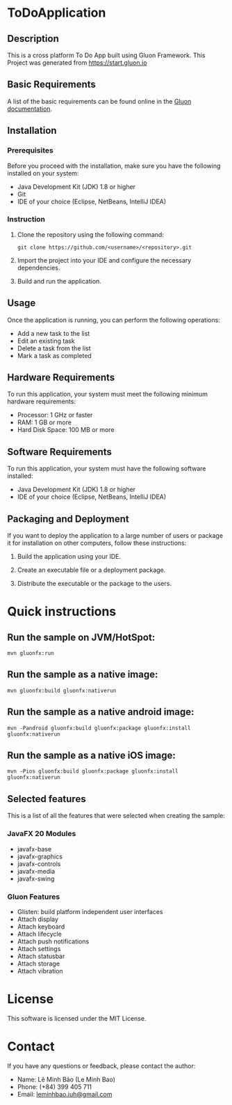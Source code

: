 # ToDoApplication
## Description

This is a cross platform To Do App built using Gluon Framework.
This Project was generated from https://start.gluon.io

## Basic Requirements

A list of the basic requirements can be found online in the [Gluon documentation](https://docs.gluonhq.com/#_requirements).

## Installation

### Prerequisites

Before you proceed with the installation, make sure you have the following installed on your system:

* Java Development Kit (JDK) 1.8 or higher
* Git
* IDE of your choice (Eclipse, NetBeans, IntelliJ IDEA)

### Instruction

1. Clone the repository using the following command:

   ```
   git clone https://github.com/<username>/<repository>.git
   ```

2. Import the project into your IDE and configure the necessary dependencies.

3. Build and run the application.

## Usage

Once the application is running, you can perform the following operations:

* Add a new task to the list
* Edit an existing task
* Delete a task from the list
* Mark a task as completed

## Hardware Requirements

To run this application, your system must meet the following minimum hardware requirements:

* Processor: 1 GHz or faster
* RAM: 1 GB or more
* Hard Disk Space: 100 MB or more

## Software Requirements

To run this application, your system must have the following software installed:

* Java Development Kit (JDK) 1.8 or higher
* IDE of your choice (Eclipse, NetBeans, IntelliJ IDEA)

## Packaging and Deployment

If you want to deploy the application to a large number of users or package it for installation on other computers, follow these instructions:

1. Build the application using your IDE.

2. Create an executable file or a deployment package.

3. Distribute the executable or the package to the users.

# Quick instructions

## Run the sample on JVM/HotSpot:

    mvn gluonfx:run

## Run the sample as a native image:

    mvn gluonfx:build gluonfx:nativerun

## Run the sample as a native android image:

    mvn -Pandroid gluonfx:build gluonfx:package gluonfx:install gluonfx:nativerun
    
## Run the sample as a native iOS image:

    mvn -Pios gluonfx:build gluonfx:package gluonfx:install gluonfx:nativerun
    
## Selected features

This is a list of all the features that were selected when creating the sample:

### JavaFX 20 Modules

 - javafx-base
 - javafx-graphics
 - javafx-controls
 - javafx-media
 - javafx-swing

### Gluon Features

 - Glisten: build platform independent user interfaces
 - Attach display
 - Attach keyboard
 - Attach lifecycle
 - Attach push notifications
 - Attach settings
 - Attach statusbar
 - Attach storage
 - Attach vibration

# License

This software is licensed under the MIT License.

# Contact

If you have any questions or feedback, please contact the author:

* Name: Lê Minh Bảo (Le Minh Bao)
* Phone: (+84) 399 405 711
* Email: leminhbao.iuh@gmail.com
